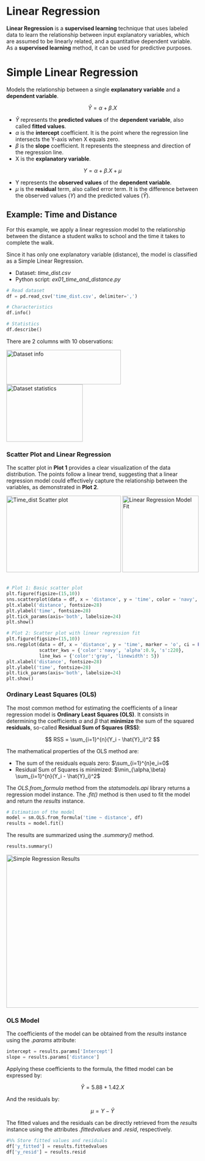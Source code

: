 # Linear Regression

**Linear Regression** is a **supervised learning** technique that uses labeled data to learn the relationship between input explanatory variables, which are assumed to be linearly related, and a quantitative dependent variable. As a **supervised learning** method, it can be used for predictive purposes.

# Simple Linear Regression

Models the relationship between a single **explanatory variable** and a **dependent variable**.

$$
\hat{Y} = \alpha + \beta.X
$$

- $\hat{Y}$ represents the **predicted values** of the **dependent variable**, also called **fitted values**.
- $\alpha$ is the **intercept** coefficient. It is the point where the regression line intersects the Y-axis when X equals zero.
- $\beta$ is the **slope** coefficient. It represents the steepness and direction of the regression line.
- X is the **explanatory variable**.

$$
Y = \alpha + \beta.X + \mu
$$

- Y represents the **observed values** of the **dependent variable**.
- $\mu$ is the **residual** term, also called error term. It is the difference between the observed values ($Y$) and the predicted values ($\hat{Y}$).

## Example: Time and Distance

For this example, we apply a linear regression model to the relationship between the distance a student walks to school and the time it takes to complete the walk.

Since it has only one explanatory variable (distance), the model is classified as a Simple Linear Regression.

- Dataset: *time_dist.csv*
- Python script: *ex01_time_and_distance.py*

~~~python
# Read dataset
df = pd.read_csv('time_dist.csv', delimiter=',')

# Characteristics
df.info()

# Statistics
df.describe()
~~~

There are 2 columns with 10 observations:

<img src="https://github.com/user-attachments/assets/6ea9057a-62ce-4c29-874b-5d7d2d023672" alt = "Dataset info" width="300" height="90">
<br>
<img src="https://github.com/user-attachments/assets/206b7c02-5894-4b34-a3b4-20e3edf42b30" alt ="Dataset statistics" width="200" height="150">



### Scatter Plot and Linear Regression

The scatter plot in **Plot 1** provides a clear visualization of the data distribution. The points follow a linear trend, suggesting that a linear regression model could effectively capture the relationship between the variables, as demonstrated in **Plot 2**.

<img src="https://github.com/user-attachments/assets/c7e87abb-2450-493e-a162-86eab47c5c85" alt = "Time_dist Scatter plot" width="300" height="200">

<img src="https://github.com/user-attachments/assets/1f4aa500-d350-4126-b779-5362787c940b" alt="Linear Regression Model Fit" widht="500" height="200">
<br><br>

~~~python
# Plot 1: Basic scatter plot
plt.figure(figsize=(15,10))
sns.scatterplot(data = df, x = 'distance', y = 'time', color = 'navy', alpha = 0.9, s = 220)
plt.xlabel('distance', fontsize=28)
plt.ylabel('time', fontsize=28)
plt.tick_params(axis='both', labelsize=24)
plt.show()

# Plot 2: Scatter plot with linear regression fit
plt.figure(figsize=(15,10))
sns.regplot(data = df, x = 'distance', y = 'time', marker = 'o', ci = False,
            scatter_kws = {'color':'navy', 'alpha':0.9, 's':220},
            line_kws = {'color':'gray', 'linewidth': 5})
plt.xlabel('distance', fontsize=28)
plt.ylabel('time', fontsize=28)
plt.tick_params(axis='both', labelsize=24)
plt.show()
~~~

### Ordinary Least Squares (OLS)

The most common method for estimating the coefficients of a linear regression model is **Ordinary Least Squares (OLS)**. It consists in determining the coefficients $\alpha$ and $\beta$ that **minimize** the sum of the squared **residuals**, so-called **Residual Sum of Squares (RSS)**:

$$
RSS = \sum_{i=1}^{n}(Y_i - \hat{Y}_i)^2
$$

The mathematical properties of the OLS method are:

- The sum of the residuals equals zero: $\sum_{i=1}^{n}e_i=0$
- Residual Sum of Squares is minimized: $\min_{\alpha,\beta} \sum_{i=1}^{n}(Y_i - \hat{Y}_i)^2$

The *OLS.from_formula* method from the *statsmodels.api* library returns a regression model instance. The *.fit()* method is then used to fit the model and return the *results* instance.

~~~python
# Estimation of the model
model = sm.OLS.from_formula('time ~ distance', df)
results = model.fit()
~~~

The results are summarized using the *.summary()* method.

~~~python
results.summary()
~~~

<img src=https://github.com/user-attachments/assets/195241d7-4aa7-4399-b81e-c35dd842c0a1 alt="Simple Regression Results" width="570" height="400">

### OLS Model

The coefficients of the model can be obtained from the *results* instance using the *.params* attribute:

~~~python
intercept = results.params['Intercept']
slope = results.params['distance']
~~~

Applying these coefficients to the formula, the fitted model can be expressed by:

$$
\hat{Y} = 5.88 + 1.42.X
$$

And the residuals by:

$$
\mu = Y - \hat{Y}
$$

The fitted values and the residuals can be directly retrieved from the *results* instance using the attributes *.fittedvalues* and *.resid*, respectively.

~~~python
#%% Store fitted values and residuals
df['y_fitted'] = results.fittedvalues
df['y_resid'] = results.resid
~~~




